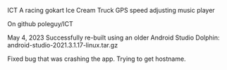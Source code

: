 ICT 
A racing gokart Ice Cream Truck GPS speed adjusting music player

On github poleguy/ICT


May 4, 2023
Successfully re-built using an older Android Studio Dolphin:
android-studio-2021.3.1.17-linux.tar.gz

Fixed bug that was crashing the app. Trying to get hostname.